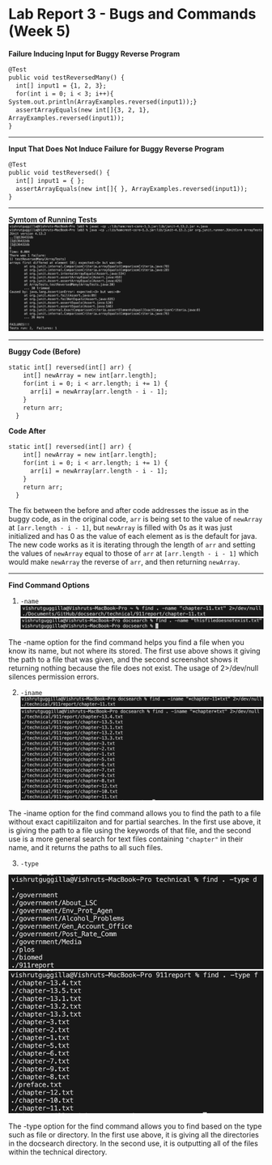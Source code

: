 # Lab Report 3 - Bugs and Commands (Week 5)

**Failure Inducing Input for Buggy Reverse Program**   

```
@Test
public void testReversedMany() {
  int[] input1 = {1, 2, 3};
  for(int i = 0; i < 3; i++){ System.out.println(ArrayExamples.reversed(input1));}
  assertArrayEquals(new int[]{3, 2, 1}, ArrayExamples.reversed(input1));
}
```

---
  
**Input That Does Not Induce Failure for Buggy Reverse Program**   

```
@Test
public void testReversed() {
  int[] input1 = { };
  assertArrayEquals(new int[]{ }, ArrayExamples.reversed(input1));
}
```

---

**Symtom of Running Tests** \
![Image](SymptomReverse.png)


---

**Buggy Code (Before)** 
```
static int[] reversed(int[] arr) {
    int[] newArray = new int[arr.length];
    for(int i = 0; i < arr.length; i += 1) {
      arr[i] = newArray[arr.length - i - 1];
    }
    return arr;
  }
```

**Code After** 
```
static int[] reversed(int[] arr) {
    int[] newArray = new int[arr.length];
    for(int i = 0; i < arr.length; i += 1) {
      arr[i] = newArray[arr.length - i - 1];
    }
    return arr;
  }
```

The fix between the before and after code addresses the issue as in the buggy code, as in the original code, `arr` is being set to the value of `newArray` at `[arr.length - i - 1]`, but `newArray` is filled with 0s as it was just initialized and has 0 as the value of each element as is the default for java. The new code works as it is iterating through the length of `arr` and setting the values of `newArray` equal to those of `arr` at `[arr.length - i - 1]` which would make `newArray` the reverse of `arr`, and then returning `newArray`.

---

**Find Command Options**
1. `-name`
![Image](find-name1.png)
![Image](find-name2.1.png)   

The -name option for the find command helps you find a file when you know its name, but not where its stored. The first use above shows it giving the path to a file that was given, and the second screenshot shows it returning nothing because the file does not exist. The usage of 2>/dev/null silences permission errors.

2. `-iname`
![Image](find-iname1.png)
![Image](find-iname2.png)

The -iname option for the find command allows you to find the path to a file without exact capitilizaiton and for partial searches. In the first use above, it is giving the path to a file using the keywords of that file, and the second use is a more general search for text files containing `"chapter"` in their name, and it returns the paths to all such files.

3. `-type`

![Image](find-typef.png)
![Image](find-typed.png)

The -type option for the find command allows you to find based on the type such as file or directory. In the first use above, it is giving all the directories in the docsearch directory. In the second use, it is outputting all of the files within the technical directory.

